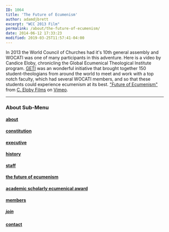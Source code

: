 ```yaml
---
ID: 1064
title: 'The Future of Ecumenism'
author: adamdjbrett
excerpt: "WCC 2013 Film"
permalink: /about/the-future-of-ecumenism/
date: 2014-06-12 17:33:23
modified: 2019-03-25T11:57:41-04:00
---
```

In 2013 the World Council of Churches had it's 10th general assembly and WOCATI was one of many participants in this adventure. Here is a video by Candice Eloby, chronicling the Global Ecumenical Theological Institute program. [GETI](http://www.globethics.net/web/gtl/ "GETI") was an wonderful initiative that brought together 150 student-theologians from around the world to meet and work with a top notch faculty, which had several WOCATI members, and so that these students could experience ecumenism at its best. ["Future of Ecumenism"](http://vimeo.com/96104820) from [C. Eloby Films](http://vimeo.com/celobyfilms) on [Vimeo](https://vimeo.com).

***
### About Sub-Menu
#### [about](/about/)
#### [constitution](/about/constitution/)
#### [executive](/about/executive/)
#### [history](/about/history/)
#### [staff](/about/staff/)
#### [the future of ecumenism](/about/the-future-of-ecumenism/)
#### [academic scholarly ecumenical award](/academic-scholarly-ecumenical-award/)
#### [members](/members/)
##### [join](/join/)
#### [contact](/contact/)
